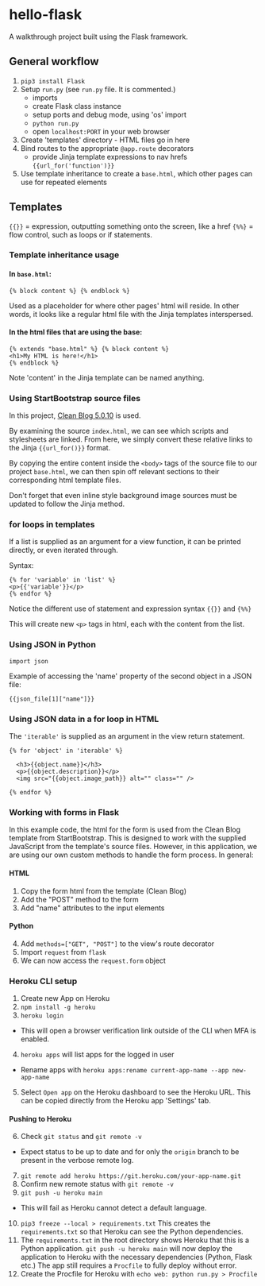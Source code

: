 # hello-flask

A walkthrough project built using the Flask framework.

## General workflow

1. `pip3 install Flask`
2. Setup `run.py` (see `run.py` file. It is commented.)
   - imports
   - create Flask class instance
   - setup ports and debug mode, using 'os' import
   - `python run.py`
   - open `localhost:PORT` in your web browser
3. Create 'templates' directory - HTML files go in here
4. Bind routes to the appropriate `@app.route` decorators
   - provide Jinja template expressions to nav hrefs `{{url_for('function')}}`
5. Use template inheritance to create a `base.html`, which other pages can use
   for repeated elements

## Templates

`{{}}` = expression, outputting something onto the screen, like a href
`{%%}` = flow control, such as loops or if statements.

### Template inheritance usage

#### In `base.html`:

```
{% block content %} {% endblock %}
```

Used as a placeholder for where other pages' html will reside. In other words,
it looks like a regular html file with the Jinja templates interspersed.

#### In the html files that are using the base:

```
{% extends "base.html" %} {% block content %}
<h1>My HTML is here!</h1>
{% endblock %}
```

Note 'content' in the Jinja template can be named anything.

### Using StartBootstrap source files

In this project, [Clean Blog 5.0.10](https://github.com/startbootstrap/startbootstrap-clean-blog/tree/v5.0.10)
is used.

By examining the source `index.html`, we can see which scripts and stylesheets
are linked. From here, we simply convert these relative links to the Jinja
`{{url_for()}}` format.

By copying the entire content inside the `<body>` tags of the source file to our
project `base.html`, we can then spin off relevant sections to their
corresponding html template files.

Don't forget that even inline style background image sources must be updated to
follow the Jinja method.

### for loops in templates

If a list is supplied as an argument for a view function, it can be printed
directly, or even iterated through.

Syntax:

```
{% for 'variable' in 'list' %}
<p>{{'variable'}}</p>
{% endfor %}
```

Notice the different use of statement and expression syntax `{{}}` and `{%%}`

This will create new `<p>` tags in html, each with the content from the list.

### Using JSON in Python

`import json`

Example of accessing the 'name' property of the second object in a JSON file:

`{{json_file[1]["name"]}}`

### Using JSON data in a for loop in HTML

The `'iterable'` is supplied as an argument in the view return statement.

```
{% for 'object' in 'iterable' %}

  <h3>{{object.name}}</h3>
  <p>{{object.description}}</p>
  <img src="{{object.image_path}} alt="" class="" />

{% endfor %}
```

### Working with forms in Flask

In this example code, the html for the form is used from the Clean Blog template
from StartBootstrap. This is designed to work with the supplied JavaScript from
the template's source files. However, in this application, we are using our own
custom methods to handle the form process. In general:

#### HTML

1. Copy the form html from the template (Clean Blog)
2. Add the "POST" method to the form
3. Add "name" attributes to the input elements

#### Python

4. Add `methods=["GET", "POST"]` to the view's route decorator
5. Import `request` from `flask`
6. We can now access the `request.form` object

### Heroku CLI setup

1. Create new App on Heroku
2. `npm install -g heroku`
3. `heroku login`

- This will open a browser verification link outside of the CLI when MFA is
  enabled.

4. `heroku apps` will list apps for the logged in user

- Rename apps with `heroku apps:rename current-app-name --app new-app-name`

5. Select `Open app` on the Heroku dashboard to see the Heroku URL. This can be
   copied directly from the Heroku app 'Settings' tab.

#### Pushing to Heroku

6. Check `git status` and `git remote -v`

- Expect status to be up to date and for only the `origin` branch to be
  present in the verbose remote log.

7. `git remote add heroku https://git.heroku.com/your-app-name.git`
8. Confirm new remote status with `git remote -v`
9. `git push -u heroku main`

- This will fail as Heroku cannot detect a default language.

10. `pip3 freeze --local > requirements.txt` This creates the `requirements.txt`
    so that Heroku can see the Python dependencies.
11. The `requirements.txt` in the root directory shows Heroku that this is a
    Python application. `git push -u heroku main` will now deploy the application
    to Heroku with the necessary dependencies (Python, Flask etc.) The app still
    requires a `Procfile` to fully deploy without error.
12. Create the Procfile for Heroku with `echo web: python run.py > Procfile`
